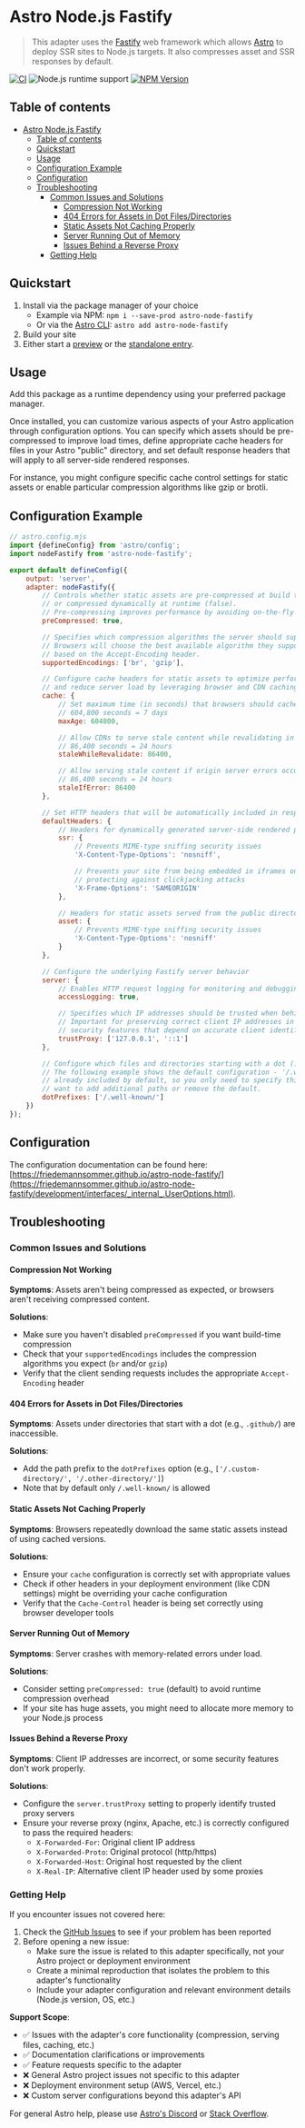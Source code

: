 # Astro Node.js Fastify

> This adapter uses the [Fastify](https://fastify.dev/) web framework which allows [Astro](https://astro.build/) to
> deploy SSR sites to Node.js targets.
> It also compresses asset and SSR responses by default.

[![CI](https://github.com/friedemannsommer/astro-node-fastify/actions/workflows/ci.yml/badge.svg)](https://github.com/friedemannsommer/astro-node-fastify/actions/workflows/ci.yml)
![Node.js runtime support](https://img.shields.io/node/v/astro-node-fastify?style=flat)
[![NPM Version](https://img.shields.io/npm/v/astro-node-fastify?style=flat)](https://www.npmjs.com/package/astro-node-fastify)

## Table of contents

<!-- TOC -->
* [Astro Node.js Fastify](#astro-nodejs-fastify)
  * [Table of contents](#table-of-contents)
  * [Quickstart](#quickstart)
  * [Usage](#usage)
  * [Configuration Example](#configuration-example)
  * [Configuration](#configuration)
  * [Troubleshooting](#troubleshooting)
    * [Common Issues and Solutions](#common-issues-and-solutions)
      * [Compression Not Working](#compression-not-working)
      * [404 Errors for Assets in Dot Files/Directories](#404-errors-for-assets-in-dot-filesdirectories)
      * [Static Assets Not Caching Properly](#static-assets-not-caching-properly)
      * [Server Running Out of Memory](#server-running-out-of-memory)
      * [Issues Behind a Reverse Proxy](#issues-behind-a-reverse-proxy)
    * [Getting Help](#getting-help)
<!-- TOC -->

## Quickstart

1. Install via the package manager of your choice
    * Example via NPM: `npm i --save-prod astro-node-fastify`
    * Or via
      the [Astro CLI](https://docs.astro.build/en/guides/integrations-guide/#automatic-integration-setup):
      `astro add astro-node-fastify`
2. Build your site
3. Either start a [preview](https://docs.astro.build/en/reference/cli-reference/#astro-preview) or
   the [standalone entry](https://docs.astro.build/en/reference/configuration-reference/#buildserverentry).

## Usage

Add this package as a runtime dependency using your preferred package manager.

Once installed, you can customize various aspects of your Astro application through configuration options.
You can specify which assets should be pre-compressed to improve load times,
define appropriate cache headers for files in your Astro "public" directory,
and set default response headers that will apply to all server-side rendered responses.

For instance, you might configure specific cache control settings for static assets or enable particular compression
algorithms like gzip or brotli.

## Configuration Example

```javascript
// astro.config.mjs
import {defineConfig} from 'astro/config';
import nodeFastify from 'astro-node-fastify';

export default defineConfig({
    output: 'server',
    adapter: nodeFastify({
        // Controls whether static assets are pre-compressed at build time (true)
        // or compressed dynamically at runtime (false).
        // Pre-compressing improves performance by avoiding on-the-fly compression.
        preCompressed: true,

        // Specifies which compression algorithms the server should support.
        // Browsers will choose the best available algorithm they support
        // based on the Accept-Encoding header.
        supportedEncodings: ['br', 'gzip'],

        // Configure cache headers for static assets to optimize performance
        // and reduce server load by leveraging browser and CDN caching.
        cache: {
            // Set maximum time (in seconds) that browsers should cache assets
            // 604,800 seconds = 7 days
            maxAge: 604800,

            // Allow CDNs to serve stale content while revalidating in background
            // 86,400 seconds = 24 hours
            staleWhileRevalidate: 86400,

            // Allow serving stale content if origin server errors occur
            // 86,400 seconds = 24 hours
            staleIfError: 86400
        },

        // Set HTTP headers that will be automatically included in responses
        defaultHeaders: {
            // Headers for dynamically generated server-side rendered pages
            ssr: {
                // Prevents MIME-type sniffing security issues
                'X-Content-Type-Options': 'nosniff',

                // Prevents your site from being embedded in iframes on other domains
                // protecting against clickjacking attacks
                'X-Frame-Options': 'SAMEORIGIN'
            },

            // Headers for static assets served from the public directory
            asset: {
                // Prevents MIME-type sniffing security issues
                'X-Content-Type-Options': 'nosniff'
            }
        },

        // Configure the underlying Fastify server behavior
        server: {
            // Enables HTTP request logging for monitoring and debugging
            accessLogging: true,

            // Specifies which IP addresses should be trusted when behind proxies
            // Important for preserving correct client IP addresses in logs and for
            // security features that depend on accurate client identification
            trustProxy: ['127.0.0.1', '::1']
        },

        // Configure which files and directories starting with a dot (.) can be served.
        // The following example shows the default configuration - '/.well-known/' is
        // already included by default, so you only need to specify this option if you
        // want to add additional paths or remove the default.
        dotPrefixes: ['/.well-known/']
    })
});
```

## Configuration

The configuration documentation can be found here:
[https://friedemannsommer.github.io/astro-node-fastify/](https://friedemannsommer.github.io/astro-node-fastify/development/interfaces/_internal_.UserOptions.html).

## Troubleshooting

### Common Issues and Solutions

#### Compression Not Working

**Symptoms**: Assets aren't being compressed as expected, or browsers aren't receiving compressed content.

**Solutions**:

- Make sure you haven't disabled `preCompressed` if you want build-time compression
- Check that your `supportedEncodings` includes the compression algorithms you expect (`br` and/or `gzip`)
- Verify that the client sending requests includes the appropriate `Accept-Encoding` header

#### 404 Errors for Assets in Dot Files/Directories

**Symptoms**: Assets under directories that start with a dot (e.g., `.github/`) are inaccessible.

**Solutions**:

- Add the path prefix to the `dotPrefixes` option (e.g., `['/.custom-directory/', '/.other-directory/']`)
- Note that by default only `/.well-known/` is allowed

#### Static Assets Not Caching Properly

**Symptoms**: Browsers repeatedly download the same static assets instead of using cached versions.

**Solutions**:

- Ensure your `cache` configuration is correctly set with appropriate values
- Check if other headers in your deployment environment (like CDN settings) might be overriding your cache configuration
- Verify that the `Cache-Control` header is being set correctly using browser developer tools

#### Server Running Out of Memory

**Symptoms**: Server crashes with memory-related errors under load.

**Solutions**:

- Consider setting `preCompressed: true` (default) to avoid runtime compression overhead
- If your site has huge assets, you might need to allocate more memory to your Node.js process

#### Issues Behind a Reverse Proxy

**Symptoms**: Client IP addresses are incorrect, or some security features don't work properly.

**Solutions**:

- Configure the `server.trustProxy` setting to properly identify trusted proxy servers
- Ensure your reverse proxy (nginx, Apache, etc.) is correctly configured to pass the required headers:
    - `X-Forwarded-For`: Original client IP address
    - `X-Forwarded-Proto`: Original protocol (http/https)
    - `X-Forwarded-Host`: Original host requested by the client
    - `X-Real-IP`: Alternative client IP header used by some proxies

### Getting Help

If you encounter issues not covered here:

1. Check the [GitHub Issues](https://github.com/friedemannsommer/astro-node-fastify/issues) to see if your problem has
   been reported
2. Before opening a new issue:
    - Make sure the issue is related to this adapter specifically, not your Astro project or deployment environment
    - Create a minimal reproduction that isolates the problem to this adapter's functionality
    - Include your adapter configuration and relevant environment details (Node.js version, OS, etc.)

**Support Scope**:

- ✅ Issues with the adapter's core functionality (compression, serving files, caching, etc.)
- ✅ Documentation clarifications or improvements
- ✅ Feature requests specific to the adapter
- ❌ General Astro project issues not specific to this adapter
- ❌ Deployment environment setup (AWS, Vercel, etc.)
- ❌ Custom server configurations beyond this adapter's API

For general Astro help, please use [Astro's Discord](https://astro.build/chat)
or [Stack Overflow](https://stackoverflow.com/questions/tagged/astro).
